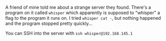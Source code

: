 A friend of mine told me about a strange server they found. There's a program on it called `whisper` which apparently is
supposed to "whisper" a flag to the program it runs on. I tried `whisper cat -`, but nothing happened and the program
stopped pretty quickly...

You can SSH into the server with `ssh whisper@192.168.145.1`
